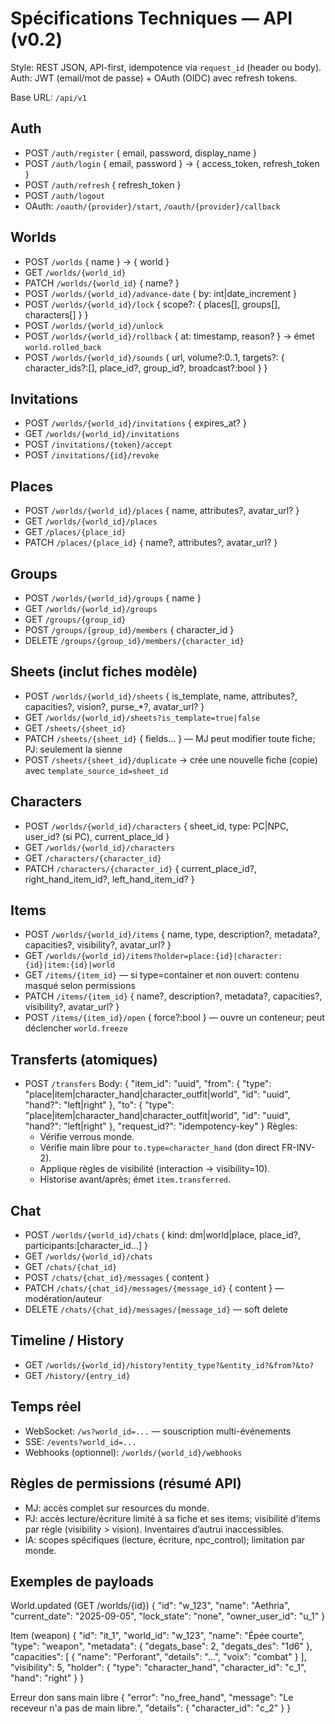 # Spécifications Techniques — API (v0.2)

Style: REST JSON, API-first, idempotence via `request_id` (header ou body). Auth: JWT (email/mot de passe) + OAuth (OIDC) avec refresh tokens.

Base URL: `/api/v1`

## Auth
- POST `/auth/register` { email, password, display_name }
- POST `/auth/login` { email, password } → { access_token, refresh_token }
- POST `/auth/refresh` { refresh_token }
- POST `/auth/logout`
- OAuth: `/oauth/{provider}/start`, `/oauth/{provider}/callback`

## Worlds
- POST `/worlds` { name } → { world }
- GET `/worlds/{world_id}`
- PATCH `/worlds/{world_id}` { name? }
- POST `/worlds/{world_id}/advance-date` { by: int|date_increment }
- POST `/worlds/{world_id}/lock` { scope?: { places[], groups[], characters[] } }
- POST `/worlds/{world_id}/unlock`
- POST `/worlds/{world_id}/rollback` { at: timestamp, reason? } → émet `world.rolled_back`
- POST `/worlds/{world_id}/sounds` { url, volume?:0..1, targets?: { character_ids?:[], place_id?, group_id?, broadcast?:bool } }

## Invitations
- POST `/worlds/{world_id}/invitations` { expires_at? }
- GET `/worlds/{world_id}/invitations`
- POST `/invitations/{token}/accept`
- POST `/invitations/{id}/revoke`

## Places
- POST `/worlds/{world_id}/places` { name, attributes?, avatar_url? }
- GET `/worlds/{world_id}/places`
- GET `/places/{place_id}`
- PATCH `/places/{place_id}` { name?, attributes?, avatar_url? }

## Groups
- POST `/worlds/{world_id}/groups` { name }
- GET `/worlds/{world_id}/groups`
- GET `/groups/{group_id}`
- POST `/groups/{group_id}/members` { character_id }
- DELETE `/groups/{group_id}/members/{character_id}`

## Sheets (inclut fiches modèle)
- POST `/worlds/{world_id}/sheets` { is_template, name, attributes?, capacities?, vision?, purse_*?, avatar_url? }
- GET `/worlds/{world_id}/sheets?is_template=true|false`
- GET `/sheets/{sheet_id}`
- PATCH `/sheets/{sheet_id}` { fields… } — MJ peut modifier toute fiche; PJ: seulement la sienne
- POST `/sheets/{sheet_id}/duplicate` → crée une nouvelle fiche (copie) avec `template_source_id=sheet_id`

## Characters
- POST `/worlds/{world_id}/characters` { sheet_id, type: PC|NPC, user_id? (si PC), current_place_id }
- GET `/worlds/{world_id}/characters`
- GET `/characters/{character_id}`
- PATCH `/characters/{character_id}` { current_place_id?, right_hand_item_id?, left_hand_item_id? }

## Items
- POST `/worlds/{world_id}/items` { name, type, description?, metadata?, capacities?, visibility?, avatar_url? }
- GET `/worlds/{world_id}/items?holder=place:{id}|character:{id}|item:{id}|world`
- GET `/items/{item_id}` — si type=container et non ouvert: contenu masqué selon permissions
- PATCH `/items/{item_id}` { name?, description?, metadata?, capacities?, visibility?, avatar_url? }
- POST `/items/{item_id}/open` { force?:bool } — ouvre un conteneur; peut déclencher `world.freeze`

## Transferts (atomiques)
- POST `/transfers`
  Body:
  {
    "item_id": "uuid",
    "from": { "type": "place|item|character_hand|character_outfit|world", "id": "uuid", "hand?": "left|right" },
    "to":   { "type": "place|item|character_hand|character_outfit|world", "id": "uuid", "hand?": "left|right" },
    "request_id?": "idempotency-key"
  }
  Règles:
  - Vérifie verrous monde.
  - Vérifie main libre pour `to.type=character_hand` (don direct FR-INV-2).
  - Applique règles de visibilité (interaction → visibility=10).
  - Historise avant/après; émet `item.transferred`.

## Chat
- POST `/worlds/{world_id}/chats` { kind: dm|world|place, place_id?, participants:[character_id…] }
- GET `/worlds/{world_id}/chats`
- GET `/chats/{chat_id}`
- POST `/chats/{chat_id}/messages` { content }
- PATCH `/chats/{chat_id}/messages/{message_id}` { content } — modération/auteur
- DELETE `/chats/{chat_id}/messages/{message_id}` — soft delete

## Timeline / History
- GET `/worlds/{world_id}/history?entity_type?&entity_id?&from?&to?`
- GET `/history/{entry_id}`

## Temps réel
- WebSocket: `/ws?world_id=...` — souscription multi-événements
- SSE: `/events?world_id=...`
- Webhooks (optionnel): `/worlds/{world_id}/webhooks`

## Règles de permissions (résumé API)
- MJ: accès complet sur resources du monde.
- PJ: accès lecture/écriture limité à sa fiche et ses items; visibilité d’items par règle (visibility > vision). Inventaires d’autrui inaccessibles.
- IA: scopes spécifiques (lecture, écriture, npc_control); limitation par monde.

## Exemples de payloads

World.updated (GET /worlds/{id})
{
  "id": "w_123", "name": "Aethria", "current_date": "2025-09-05",
  "lock_state": "none", "owner_user_id": "u_1"
}

Item (weapon)
{
  "id": "it_1", "world_id": "w_123", "name": "Épée courte",
  "type": "weapon",
  "metadata": { "degats_base": 2, "degats_des": "1d6" },
  "capacities": [ { "name": "Perforant", "details": "...", "voix": "combat" } ],
  "visibility": 5,
  "holder": { "type": "character_hand", "character_id": "c_1", "hand": "right" }
}

Erreur don sans main libre
{
  "error": "no_free_hand",
  "message": "Le receveur n'a pas de main libre.",
  "details": { "character_id": "c_2" }
}

